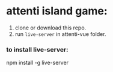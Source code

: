 # attenti island game:

1. clone or download this repo.
2. run `live-server` in attenti-vue folder.

### to install live-server: 
npm install -g live-server
